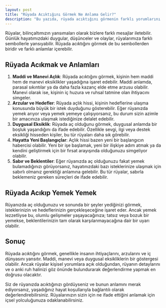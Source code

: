 ```yaml
---
layout: post
title: "Rüyada Acıktığını Görmek Ne Anlama Gelir?"
description: "Bu yazıda, rüyada acıktığını görmenin farklı yorumlarını ele alacağız."
---
```


Rüyalar, bilinçaltımızın yansımaları olarak bizlere farklı mesajlar iletebilir. Günlük hayatımızdaki duygular, düşünceler ve olaylar, rüyalarımıza farklı sembollerle yansıyabilir. Rüyada acıktığını görmek de bu sembollerden biridir ve farklı anlamlar içerebilir.

## Rüyada Acıkmak ve Anlamları

1. **Maddi ve Manevi Açlık**: Rüyada acıktığını görmek, kişinin hem maddi hem de manevi eksiklikler yaşadığına işaret edebilir. Maddi anlamda, parasal sıkıntılar ya da daha fazla kazanç elde etme arzusu olabilir. Manevi olarak ise, kişinin iç huzura ve ruhsal tatmine olan ihtiyacını simgeler.
2. **Arzular ve Hedefler**: Rüyada açlık hissi, kişinin hedeflerine ulaşma konusunda büyük bir istek duyduğunu gösterebilir. Eğer rüyanızda yemek arıyor veya yemek yemeye çalışıyorsanız, bu durum sizin azimle bir amacınıza ulaşmak istediğinize delalet edebilir.
3. **Duygusal Eksiklik**: Rüyada aç olduğunu görmek, duygusal anlamda bir boşluk yaşandığını da ifade edebilir. Özellikle sevgi, ilgi veya destek eksikliği hisseden kişiler, bu tür rüyaları daha sık görebilir.
4. **Hayatta Yeni Başlangıçlar**: Açlık hissi bazen yeni bir başlangıcın habercisi olabilir. Yeni bir işe başlamak, yeni bir ilişkiye adım atmak ya da kendini geliştirmek için bir fırsat arayışında olduğunuzu simgeliyor olabilir.
5. **Sabır ve Beklentiler**: Eğer rüyanızda aç olduğunuzu fakat yemek bulamadığınızı görüyorsanız, hayatınızdaki bazı isteklerinize ulaşmak için sabırlı olmanız gerektiği anlamına gelebilir. Bu tür rüyalar, sabırla beklemeniz gereken süreçleri de ifade edebilir.

## Rüyada Acıkıp Yemek Yemek

Rüyanızda aç olduğunuzu ve sonunda bir şeyler yediğinizi görmek, isteklerinizin ve hedeflerinizin gerçekleşeceğine işaret eder. Ancak yemek lezzetliyse bu, olumlu gelişmeler yaşayacağınıza; tatsız veya bozuk bir yemekse, beklentilerinizin tam olarak karşılanmayacağına dair bir uyarı olabilir.

## Sonuç

Rüyada acıktığını görmek, genellikle insanın ihtiyaçlarını, arzularını ve iç dünyasını yansıtır. Maddi, manevi veya duygusal eksikliklerin bir göstergesi olabilir. Ancak rüyalar kişisel yorumlara açık olduğundan, rüyanın detaylarını ve o anki ruh halinizi göz önünde bulundurarak değerlendirme yapmak en doğrusu olacaktır.

Siz de rüyanızda acıktığınızı gördüyseniz ve bunun anlamını merak ediyorsanız, yaşadığınız hayat koşullarıyla bağlantılı olarak değerlendirebilirsiniz. Rüyalarınızın sizin için ne ifade ettiğini anlamak için içsel yolculuğunuza odaklanabilirsiniz.